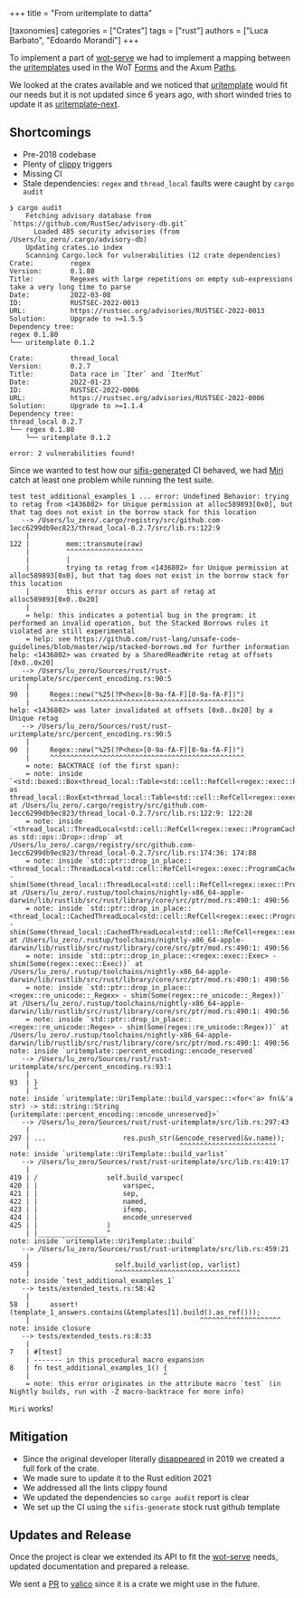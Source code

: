 +++
title = "From uritemplate to datta"

[taxonomies]
categories = ["Crates"]
tags = ["rust"]
authors = ["Luca Barbato", "Edoardo Morandi"]
+++

To implement a part of [wot-serve](http://crates.io/crates/wot-serve) we had to implement a mapping between the [uritemplates](https://www.rfc-editor.org/rfc/rfc6570) used in the WoT [Forms](https://www.w3.org/TR/wot-thing-description11/#form-uriVariables) and the Axum [Paths](https://docs.rs/axum/latest/axum/extract/struct.Path.html).

We looked at the crates available and we noticed that [uritemplate](https://crates.io/crates/uritemplate) would fit our needs but it is not updated since 6 years ago, with short winded tries to update it as [uritemplate-next](https://crates.io/crates/uritemplate-next).

## Shortcomings

- Pre-2018 codebase
- Plenty of [clippy](https://rust-lang.github.io/rust-clippy/) triggers
- Missing CI
- Stale dependencies: `regex` and `thread_local` faults were caught by `cargo audit`
``` console
❯ cargo audit
    Fetching advisory database from `https://github.com/RustSec/advisory-db.git`
      Loaded 485 security advisories (from /Users/lu_zero/.cargo/advisory-db)
    Updating crates.io index
    Scanning Cargo.lock for vulnerabilities (12 crate dependencies)
Crate:         regex
Version:       0.1.80
Title:         Regexes with large repetitions on empty sub-expressions take a very long time to parse
Date:          2022-03-08
ID:            RUSTSEC-2022-0013
URL:           https://rustsec.org/advisories/RUSTSEC-2022-0013
Solution:      Upgrade to >=1.5.5
Dependency tree:
regex 0.1.80
└── uritemplate 0.1.2

Crate:         thread_local
Version:       0.2.7
Title:         Data race in `Iter` and `IterMut`
Date:          2022-01-23
ID:            RUSTSEC-2022-0006
URL:           https://rustsec.org/advisories/RUSTSEC-2022-0006
Solution:      Upgrade to >=1.1.4
Dependency tree:
thread_local 0.2.7
└── regex 0.1.80
    └── uritemplate 0.1.2

error: 2 vulnerabilities found!
```

Since we wanted to test how our [sifis-generate](https://crates.io/crates/sifis-generate)d CI behaved, we had [Miri](https://github.com/rust-lang/miri) catch at least one problem while running the test suite.
```
test test_additional_examples_1 ... error: Undefined Behavior: trying to retag from <1436802> for Unique permission at alloc589893[0x0], but that tag does not exist in the borrow stack for this location
   --> /Users/lu_zero/.cargo/registry/src/github.com-1ecc6299db9ec823/thread_local-0.2.7/src/lib.rs:122:9
    |
122 |         mem::transmute(raw)
    |         ^^^^^^^^^^^^^^^^^^^
    |         |
    |         trying to retag from <1436802> for Unique permission at alloc589893[0x0], but that tag does not exist in the borrow stack for this location
    |         this error occurs as part of retag at alloc589893[0x0..0x20]
    |
    = help: this indicates a potential bug in the program: it performed an invalid operation, but the Stacked Borrows rules it violated are still experimental
    = help: see https://github.com/rust-lang/unsafe-code-guidelines/blob/master/wip/stacked-borrows.md for further information
help: <1436802> was created by a SharedReadWrite retag at offsets [0x0..0x20]
   --> /Users/lu_zero/Sources/rust/rust-uritemplate/src/percent_encoding.rs:90:5
    |
90  |     Regex::new("%25(?P<hex>[0-9a-fA-F][0-9a-fA-F])")
    |     ^^^^^^^^^^^^^^^^^^^^^^^^^^^^^^^^^^^^^^^^^^^^^^^^
help: <1436802> was later invalidated at offsets [0x0..0x20] by a Unique retag
   --> /Users/lu_zero/Sources/rust/rust-uritemplate/src/percent_encoding.rs:90:5
    |
90  |     Regex::new("%25(?P<hex>[0-9a-fA-F][0-9a-fA-F])")
    |     ^^^^^^^^^^^^^^^^^^^^^^^^^^^^^^^^^^^^^^^^^^^^^^^^
    = note: BACKTRACE (of the first span):
    = note: inside `<std::boxed::Box<thread_local::Table<std::cell::RefCell<regex::exec::ProgramCacheInner>>> as thread_local::BoxExt<thread_local::Table<std::cell::RefCell<regex::exec::ProgramCacheInner>>>>::from_raw` at /Users/lu_zero/.cargo/registry/src/github.com-1ecc6299db9ec823/thread_local-0.2.7/src/lib.rs:122:9: 122:28
    = note: inside `<thread_local::ThreadLocal<std::cell::RefCell<regex::exec::ProgramCacheInner>> as std::ops::Drop>::drop` at /Users/lu_zero/.cargo/registry/src/github.com-1ecc6299db9ec823/thread_local-0.2.7/src/lib.rs:174:36: 174:88
    = note: inside `std::ptr::drop_in_place::<thread_local::ThreadLocal<std::cell::RefCell<regex::exec::ProgramCacheInner>>> - shim(Some(thread_local::ThreadLocal<std::cell::RefCell<regex::exec::ProgramCacheInner>>))` at /Users/lu_zero/.rustup/toolchains/nightly-x86_64-apple-darwin/lib/rustlib/src/rust/library/core/src/ptr/mod.rs:490:1: 490:56
    = note: inside `std::ptr::drop_in_place::<thread_local::CachedThreadLocal<std::cell::RefCell<regex::exec::ProgramCacheInner>>> - shim(Some(thread_local::CachedThreadLocal<std::cell::RefCell<regex::exec::ProgramCacheInner>>))` at /Users/lu_zero/.rustup/toolchains/nightly-x86_64-apple-darwin/lib/rustlib/src/rust/library/core/src/ptr/mod.rs:490:1: 490:56
    = note: inside `std::ptr::drop_in_place::<regex::exec::Exec> - shim(Some(regex::exec::Exec))` at /Users/lu_zero/.rustup/toolchains/nightly-x86_64-apple-darwin/lib/rustlib/src/rust/library/core/src/ptr/mod.rs:490:1: 490:56
    = note: inside `std::ptr::drop_in_place::<regex::re_unicode::_Regex> - shim(Some(regex::re_unicode::_Regex))` at /Users/lu_zero/.rustup/toolchains/nightly-x86_64-apple-darwin/lib/rustlib/src/rust/library/core/src/ptr/mod.rs:490:1: 490:56
    = note: inside `std::ptr::drop_in_place::<regex::re_unicode::Regex> - shim(Some(regex::re_unicode::Regex))` at /Users/lu_zero/.rustup/toolchains/nightly-x86_64-apple-darwin/lib/rustlib/src/rust/library/core/src/ptr/mod.rs:490:1: 490:56
note: inside `uritemplate::percent_encoding::encode_reserved`
   --> /Users/lu_zero/Sources/rust/rust-uritemplate/src/percent_encoding.rs:93:1
    |
93  | }
    | ^
note: inside `uritemplate::UriTemplate::build_varspec::<for<'a> fn(&'a str) -> std::string::String {uritemplate::percent_encoding::encode_unreserved}>`
   --> /Users/lu_zero/Sources/rust/rust-uritemplate/src/lib.rs:297:43
    |
297 | ...                   res.push_str(&encode_reserved(&v.name));
    |                                     ^^^^^^^^^^^^^^^^^^^^^^^^
note: inside `uritemplate::UriTemplate::build_varlist`
   --> /Users/lu_zero/Sources/rust/rust-uritemplate/src/lib.rs:419:17
    |
419 | /                 self.build_varspec(
420 | |                     varspec,
421 | |                     sep,
422 | |                     named,
423 | |                     ifemp,
424 | |                     encode_unreserved
425 | |                 )
    | |_________________^
note: inside `uritemplate::UriTemplate::build`
   --> /Users/lu_zero/Sources/rust/rust-uritemplate/src/lib.rs:459:21
    |
459 |                     self.build_varlist(op, varlist)
    |                     ^^^^^^^^^^^^^^^^^^^^^^^^^^^^^^^
note: inside `test_additional_examples_1`
   --> tests/extended_tests.rs:58:42
    |
58  |     assert!(template_1_answers.contains(&templates[1].build().as_ref()));
    |                                          ^^^^^^^^^^^^^^^^^^^^
note: inside closure
   --> tests/extended_tests.rs:8:33
    |
7   | #[test]
    | ------- in this procedural macro expansion
8   | fn test_additional_examples_1() {
    |                                 ^
    = note: this error originates in the attribute macro `test` (in Nightly builds, run with -Z macro-backtrace for more info)
```

`Miri` works!

## Mitigation

- Since the original developer literally [disappeared](https://github.com/chowdhurya?tab=overview&from=2019-12-01&to=2019-12-31) in 2019 we created a full fork of the crate.
- We made sure to update it to the Rust edition 2021
- We addressed all the lints clippy found
- We updated the dependencies so `cargo audit` report is clear
- We set up the CI using the `sifis-generate` stock rust github template

## Updates and Release

Once the project is clear we extended its API to fit the [wot-serve](https://crates.io/crates/datta) needs, updated documentation and prepared a release.

We sent a [PR](https://github.com/s-panferov/valico/pull/86) to [valico](https://github.com/s-panferov/valico) since it is a crate we might use in the future.
